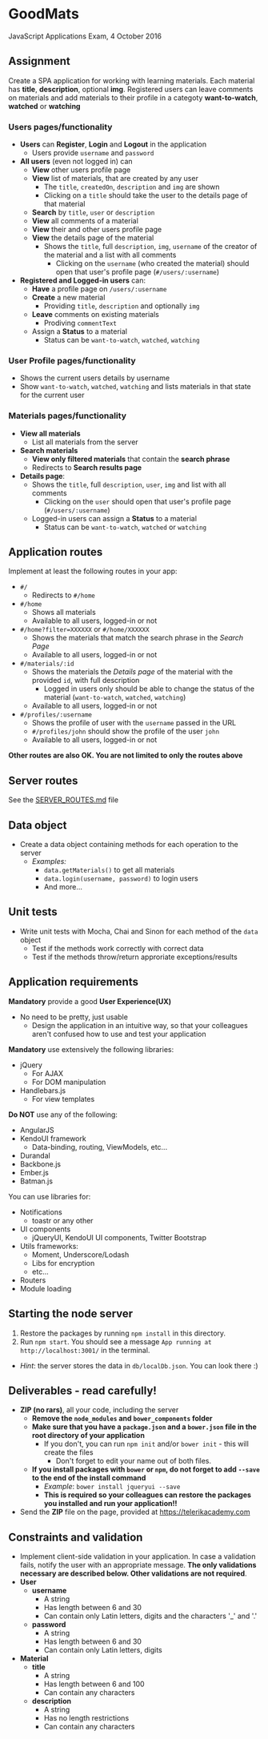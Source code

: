 # GoodMats
JavaScript Applications Exam, 4 October 2016

##  Assignment

Create a SPA application for working with learning materials. Each material has **title**, **description**, optional **img**. Registered users can leave comments on materials and add materials to their profile in a categoty **want-to-watch**, **watched** or **watching**

### Users pages/functionality

- **Users** can **Register**, **Login** and **Logout** in the application
  - Users provide `username`  and `password`
- **All users** (even not logged in) can
  - **View** other users profile page
  - **View** list of materials, that are created by any user
    - The `title`, `createdOn`, `description` and `img` are shown
    - Clicking on a `title` should take the user to the details page of that material
  - **Search** by `title`, `user` or `description`
  - **View** all comments of a material
  - **View** their and other users profile page
  - **View** the details page of the material
    - Shows the `title`, full `description`, `img`, `username` of the creator of the material and a list with all comments
      - Clicking on the `username` (who created the material) should open that user's profile page (`#/users/:username`)
- **Registered and Logged-in users** can:
  - **Have** a profile page on `/users/:username`
  - **Create** a new material
    - Providing `title`, `description` and optionally `img`
  - **Leave** comments on existing materials
    - Prodiving `commentText`
  - Assign a **Status** to a material
  	 - Status can be `want-to-watch`, `watched`, `watching`

### User Profile pages/functionality

- Shows the current users details by username
- Show `want-to-watch`, `watched`, `watching` and lists materials in that state for the current user

### Materials pages/functionality

- **View all materials**
  - List all materials from the server
- **Search materials**
  - **View only filtered materials** that contain the **search phrase**
  - Redirects to **Search results page**
- **Details page**:
  - Shows the `title`, full `description`, `user`, `img` and list with all comments
  	 - Clicking on the `user` should open that user's profile page (`#/users/:username`)
  - Logged-in users can assign a **Status** to a material
  	 - Status can be `want-to-watch`, `watched` or `watching`

## Application routes

Implement at least the following routes in your app:

- `#/`
  - Redirects to `#/home`
- `#/home`
  - Shows all materials
  - Available to all users, logged-in or not
- `#/home?filter=XXXXXX` or `#/home/XXXXXX`
  - Shows the materials that match the search phrase in the _Search Page_
  - Available to all users, logged-in or not
- `#/materials/:id`
  - Shows the materials the _Details page_ of the material with the provided `id`, with full description
      - Logged in users only should be able to change the status of the material (`want-to-watch`, `watched`, `watching`)
  - Available to all users, logged-in or not
- `#/profiles/:username`
  - Shows the profile of user with the `username` passed in the URL
  - `#/profiles/john` should show the profile of the user `john`
  - Available to all users, logged-in or not

**Other routes are also OK. You are not limited to only the routes above** 

## Server routes
See the [SERVER_ROUTES.md](./SERVER_ROUTES.md) file

## Data object

- Create a data object containing methods for each operation to the server
  - _Examples:_
    - `data.getMaterials()` to get all materials
    - `data.login(username, password)` to login users
    - And more...

## Unit tests

- Write unit tests with Mocha, Chai and Sinon for each method of the `data` object
  - Test if the methods work correctly with correct data
  - Test if the methods throw/return approriate exceptions/results

## Application requirements

**Mandatory** provide a good **User Experience(UX)**
  - No need to be pretty, just usable
    - Design the application in an intuitive way, so that your colleagues aren't confused how to use and test your application

**Mandatory** use extensively the following libraries:

- jQuery
  - For AJAX
  - For DOM manipulation
- Handlebars.js
  - For view templates

**Do NOT** use any of the following:
- AngularJS
- KendoUI framework
  - Data-binding, routing, ViewModels, etc...
- Durandal
- Backbone.js
- Ember.js
- Batman.js

You can use libraries for:
- Notifications
  - toastr or any other
- UI components
  - jQueryUI, KendoUI UI components, Twitter Bootstrap
- Utils frameworks:
  - Moment, Underscore/Lodash
  - Libs for encryption
  - etc...
- Routers
- Module loading

## Starting the node server
  1. Restore the packages by running `npm install` in this directory.
  1. Run `npm start`. You should see a message `App running at http://localhost:3001/` in the terminal.
  - _Hint_: the server stores the data in `db/localDb.json`. You can look there :)

## Deliverables - **read carefully!**
- **ZIP (no rars)**, all your code, including the server
  - **Remove the `node_modules` and `bower_components` folder**
  - **Make sure that you have a `package.json` and a `bower.json` file in the root directory of your application**
    - If you don't, you can run `npm init` and/or `bower init` - this will create the files
      - Don't forget to edit your name out of both files.
  - **If you install packages with `bower` or `npm`, do not forget to add `--save` to the end of the install command**
    - _Example_: `bower install jqueryui --save`
    - **This is required so your colleagues can restore the packages you installed and run your application!!**
- Send the **ZIP** file on the page, provided at https://telerikacademy.com

## Constraints and validation
- Implement client-side validation in your application. In case a validation fails, notify the user with an appropriate message. **The only validations necessary are described below. Other validations are not required**.
- **User**
  - **username**
      - A string
      - Has length between 6 and 30
      - Can contain only Latin letters, digits and the characters '\_' and '.'
  - **password**
      - A string
      - Has length between 6 and 30
      - Can contain only Latin letters, digits
- **Material**
  - **title**
      - A string
      - Has length between 6 and 100
      - Can contain any characters
  - **description**
      - A string
      - Has no length restrictions
      - Can contain any characters

